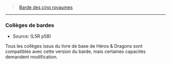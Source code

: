 ﻿> [Barde des cinq royaumes](hd_l5r_bard.md)

---

### Collèges de bardes

- Source: (L5R p58)

Tous les collèges issus du livre de base de Héros & Dragons sont compatibles avec cette version du barde, mais certaines capacités demandent modification.

